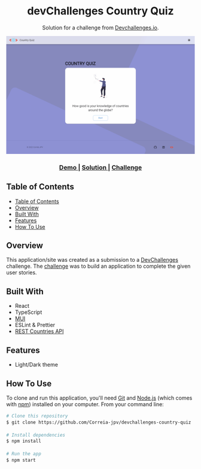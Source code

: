 <h1 align="center">devChallenges Country Quiz</h1>

<div align="center">
   Solution for a challenge from  <a href="http://devchallenges.io" target="_blank">Devchallenges.io</a>.
</div>

![screenshot](src/assets/app-showcase.gif)

<div align="center">
  <h3>
    <a href="https://production_URL/">
      Demo
    </a>
    <span> | </span>
    <a href="https://devchallenges.io/solutions/">
      Solution
    </a>
    <span> | </span>
    <a href="https://devchallenges.io/challenges/Bu3G2irnaXmfwQ8sZkw8">
      Challenge
    </a>
  </h3>
</div>

<!-- TABLE OF CONTENTS -->

## Table of Contents

- [Table of Contents](#table-of-contents)
- [Overview](#overview)
- [Built With](#built-with)
- [Features](#features)
- [How To Use](#how-to-use)


## Overview

This application/site was created as a submission to a [DevChallenges](https://devchallenges.io/challenges) challenge. The [challenge](https://devchallenges.io/challenges/Bu3G2irnaXmfwQ8sZkw8) was to build an application to complete the given user stories.


## Built With

- React
- TypeScript 
- [MUI](https://mui.com/)
- ESLint & Prettier
- [REST Countries API](https://restcountries.com/)


## Features

- Light/Dark theme

## How To Use

To clone and run this application, you'll need [Git](https://git-scm.com) and [Node.js](https://nodejs.org/en/download/) (which comes with [npm](http://npmjs.com)) installed on your computer. From your command line:

```bash
# Clone this repository
$ git clone https://github.com/Correia-jpv/devchallenges-country-quiz

# Install dependencies
$ npm install

# Run the app
$ npm start
```